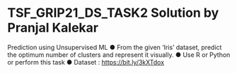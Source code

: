 # TSF_GRIP21_DS_TASK2 Solution by Pranjal Kalekar
Prediction using Unsupervised ML
● From the given ‘Iris’ dataset, predict the optimum number of clusters
and represent it visually.
● Use R or Python or perform this task
● Dataset : https://bit.ly/3kXTdox

